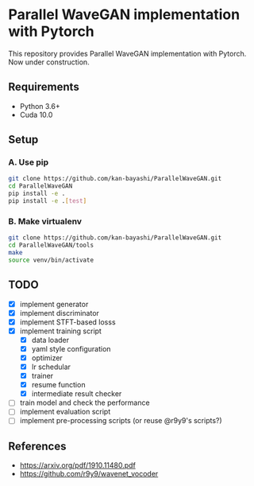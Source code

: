 # Parallel WaveGAN implementation with Pytorch

This repository provides Parallel WaveGAN implementation with Pytorch.  
Now under construction.

## Requirements

- Python 3.6+
- Cuda 10.0

## Setup

### A. Use pip

```bash
git clone https://github.com/kan-bayashi/ParallelWaveGAN.git
cd ParallelWaveGAN
pip install -e .
pip install -e .[test]
```

### B. Make virtualenv

```bash
git clone https://github.com/kan-bayashi/ParallelWaveGAN.git
cd ParallelWaveGAN/tools
make
source venv/bin/activate
```

## TODO

- [x] implement generator
- [x] implement discriminator
- [x] implement STFT-based losss
- [x] implement training script
    - [x] data loader
    - [x] yaml style configuration
    - [x] optimizer
    - [x] lr schedular
    - [x] trainer
    - [x] resume function
    - [x] intermediate result checker
- [ ] train model and check the performance
- [ ] implement evaluation script
- [ ] implement pre-processing scripts (or reuse @r9y9's scripts?)

## References

- https://arxiv.org/pdf/1910.11480.pdf
- https://github.com/r9y9/wavenet_vocoder
